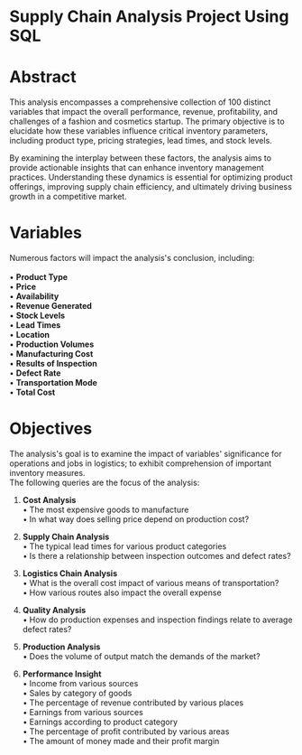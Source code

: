 # Supply Chain Analysis Project Using SQL

# Abstract
This analysis encompasses a comprehensive collection of 100 distinct variables that impact the overall performance, revenue, profitability, and challenges of a fashion and cosmetics startup. The primary objective is to elucidate how these variables influence critical inventory parameters, including product type, pricing strategies, lead times, and stock levels.

By examining the interplay between these factors, the analysis aims to provide actionable insights that can enhance inventory management practices. Understanding these dynamics is essential for optimizing product offerings, improving supply chain efficiency, and ultimately driving business growth in a competitive market.

# Variables
Numerous factors will impact the analysis's conclusion, including: <br/>
<br/>
• **Product Type** <br/>
• **Price**<br/>
• **Availability**<br/>
• **Revenue Generated**<br/>
• **Stock Levels**<br/>
• **Lead Times**<br/>
• **Location**<br/>
• **Production Volumes**<br/>
• **Manufacturing Cost**<br/>
• **Results of Inspection**<br/>
• **Defect Rate**<br/>
• **Transportation Mode**<br/>
• **Total Cost**<br/>

# Objectives
The analysis's goal is to examine the impact of variables' significance for operations and jobs in logistics; to exhibit comprehension of important inventory measures.<br/>
The following queries are the focus of the analysis:

1. **Cost Analysis** <br/>
• The most expensive goods to manufacture <br/>
• In what way does selling price depend on production cost? <br/>

2. **Supply Chain Analysis** <br/>
• The typical lead times for various product categories <br/>
• Is there a relationship between inspection outcomes and defect rates? <br/>

3. **Logistics Chain Analysis** <br/>
• What is the overall cost impact of various means of transportation? <br/>
• How various routes also impact the overall expense <br/>

4. **Quality Analysis** <br/>
• How do production expenses and inspection findings relate to average defect rates? <br/>

5. **Production Analysis** <br/>
• Does the volume of output match the demands of the market? <br/>
   
6. **Performance Insight** <br/>
• Income from various sources <br/>
• Sales by category of goods <br/>
• The percentage of revenue contributed by various places <br/>
• Earnings from various sources <br/>
• Earnings according to product category <br/>
• The percentage of profit contributed by various areas <br/>
• The amount of money made and their profit margin <br/>



